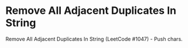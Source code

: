 # Remove All Adjacent Duplicates In String

Remove All Adjacent Duplicates In String (LeetCode #1047) - Push chars.

